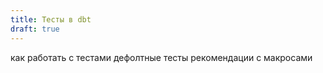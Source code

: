 ```yaml
---
title: Тесты в dbt
draft: true
---
```


как работать с тестами
дефолтные тесты
рекомендации с макросами
